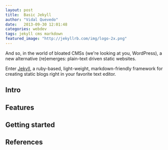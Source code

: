 ```yaml
---
layout: post
title:  Basic Jekyll
author: "Vidal Quevedo"
date:   2013-09-30 12:01:48
categories: webdev
tags: jekyll cms markdown
featured_image: "http://jekyllrb.com/img/logo-2x.png"
---
```


And so, in the world of bloated CMSs (we're looking at you, WordPress), a new alternative (re)emerges: plain-text driven static websites.

Enter [Jekyll](http://jekyllrb.com/), a ruby-based, light-weight, markdown-friendly framework for creating static blogs right in your favorite text editor.


## Intro
## Features
## Getting started
## References

